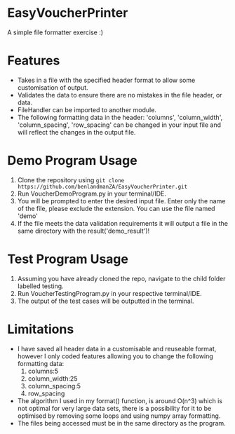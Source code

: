 # EasyVoucherPrinter
A simple file formatter exercise :)

# Features

- Takes in a file with the specified header format to allow some customisation of output.
- Validates the data to ensure there are no mistakes in the file header, or data.
- FileHandler can be imported to another module.
- The following formatting data in the header: 'columns', 'column_width', 'column_spacing', 'row_spacing' can be changed in your input file and will reflect the changes in the output file.

# Demo Program Usage

1. Clone the repository using `git clone https://github.com/benlandmanZA/EasyVoucherPrinter.git`
2. Run VoucherDemoProgram.py in your terminal/IDE. 
3. You will be prompted to enter the desired input file. Enter only the name of the file, please exclude the extension. You can use the file named 'demo'
4. If the file meets the data validation requirements it will output a file in the same directory with the result('demo_result')!


# Test Program Usage

1. Assuming you have already cloned the repo, navigate to the child folder labelled testing.
2. Run VoucherTestingProgram.py in your respective terminal/IDE.
3. The output of the test cases will be outputted in the terminal.

# Limitations

- I have saved all header data in a customisable and reuseable format, however I only coded features allowing you to change the following formatting data:
	1. columns:5
	2. column_width:25
	3. column_spacing:5
	4. row_spacing
- The algorithm I used in my format() function, is around O(n^3) which is not optimal for very large data sets, there is a possibility for it to be optimised by removing some loops and using numpy array formatting.
- The files being accessed must be in the same directory as the program.